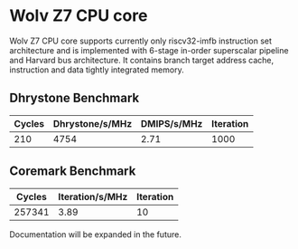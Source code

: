 # Wolv Z7 CPU core #

Wolv Z7 CPU core supports currently only riscv32-imfb instruction set architecture and is implemented with 6-stage in-order superscalar pipeline and Harvard bus architecture. It contains branch target address cache, instruction and data tightly integrated memory.

## Dhrystone Benchmark ##
| Cycles | Dhrystone/s/MHz | DMIPS/s/MHz | Iteration |
| ------ | --------------- | ----------- | --------- |
|    210 |            4754 |        2.71 |      1000 |

## Coremark Benchmark ##
| Cycles | Iteration/s/MHz | Iteration |
| ------ | --------------- | --------- |
| 257341 |            3.89 |        10 |

Documentation will be expanded in the future.
